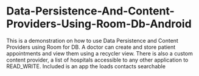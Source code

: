 # Data-Persistence-And-Content-Providers-Using-Room-Db-Android
This is a demonstration on how to use Data Persistence and Content Providers using Room for DB. A doctor can create and store patient appointments and view them using a recycler view. There is also a custom content provider, a list of hospitals accessible to any other application to READ_WRITE. Included is an app the loads contacts searchable
